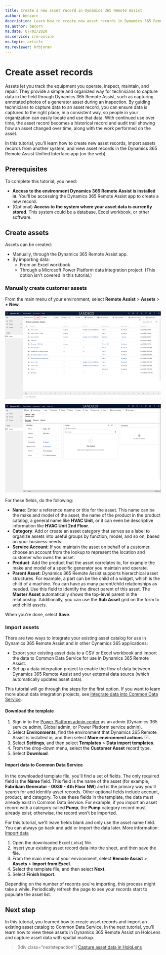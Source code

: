 ```yaml
---
title: Create a new asset record in Dynamics 365 Remote Assist
author: bencorn
description: Learn how to create new asset records in Dynamics 365 Remote Assist.
ms.author: becorn
ms.date: 07/01/2020
ms.service: crm-online
ms.topic: article
ms.reviewer: krbjoran
--- 
```


# Create asset records

Assets let you track the equipment you operate, inspect, maintain, and repair. They provide a simple and organized way for technicians to capture data in the field through Dynamics 365 Remote Assist, such as capturing annotated photos of a generator asset during an inspection. By guiding technicians to capture data to an asset record, you can ensure data is captured to the right place, in a consistent way, so people in your organization can easily locate and use that data. With continued use over time, the asset record becomes a historical record and audit trail showing how an asset changed over time, along with the work performed on the asset.

In this tutorial, you'll learn how to create new asset records, import assets records from another system, and view asset records in the Dynamics 365 Remote Assist Unified Interface<!--Should this be "model-driven app"?--> app (on the web).

## Prerequisites

To complete this tutorial, you need:

- **Access to the environment Dynamics 365 Remote Assist is installed in**. You'll be accessing the Dynamics 365 Remote Assist app to create a new record.
- (Optional) **Access to the system where your asset data is currently stored**. This system could be a database, Excel workbook<!--Via Writing Style Guide-->, or other software.

## Create assets

Assets can be created:

- Manually, through the Dynamics 365 Remote Assist app.
- By importing data:
  - From an Excel workbook.
  - Through a Microsoft Power Platform data integration project. (This option isn't covered in this tutorial.)<!--Suggested.-->

### Manually create customer assets

From the main menu of your environment, select **Remote Assist** > **Assets** > **+ New**.
<!--The alt text for the following images is too generic. Please make it descriptive.-->
![Screenshot of the Dynamics 365 Remote Assist model-driven app.](./media/06.28-asset-list-new.png)

![Screenshot of the Dynamics 365 Remote Assist model-driven app.](./media/AC_CreateAsset.png "Dynamics 365 Remote Assist app")

For these fields, do the following:

- **Name**: Enter a reference name or title for the asset. This name can be the make and model of the asset, the name of the product in the product catalog, a general name like **HVAC Unit**, or it can even be descriptive information like **HVAC Unit 2nd Floor**.
- **Category**: Add or create an asset category that serves as a label to organize assets into useful groups by function, model, and so on, based on your business needs.
- **Service Account**: If you maintain the asset on behalf of a customer, choose an account from the lookup to represent the location and customer who owns<!--Edit okay?--> the asset.
- **Product**: Add the product that the asset correlates to, for example the make and model of a specific generator you maintain and operate.
- **Parent Asset**: Dynamics 365 Remote Assist supports hierarchical asset structures. For example, a part can be the child of a widget, which is the child of a machine. You can have as many parent/child<!--Slash via Writing Style Guide.--> relationships as needed. Use this field to identify the direct parent of this asset. The **Master Asset** automatically shows the top-level parent in the relationship. Additionally, you can use the **Sub Asset** grid on the form to add child assets.

When you're done, select **Save**.

### Import assets

There are two ways to integrate your existing asset catalog for use in Dynamics 365 Remote Assist and in other Dynamics 365 applications:

- Export your existing asset data to a CSV or Excel workbook and import the data to Common Data Service for use in Dynamics 365 Remote Assist.
- Set up a data integration project to enable the flow of data between Dynamics 365 Remote Assist and your external data source (which automatically updates asset data).

This tutorial will go through the steps for the first option.<!--Numbering the options implies that there's an order to them, so I recommend not using "option 1" here. --> If you want to learn more about data integration projects, see [Integrate data into Common Data Service](https://docs.microsoft.com/power-platform/admin/data-integrator).

#### Download the template

1. Sign in to the [Power Platform admin center](https://admin.powerplatform.com) as an admin (Dynamics 365 service admin, Global admin, or Power Platform service admin).
2. Select **Environments**, find the environment that Dynamics 365 Remote Assist is installed in, and then select **More environment actions** ![More environment actions](./media/ellipsis.png "More environment actions").
3. Select **Settings**, and then select **Templates** > **Data import templates**.
4. From the drop-down menu, select the **Customer Asset** record type.
5. Select **Download**.

#### Import data to Common Data Service

In the downloaded template file, you'll find a set of fields. The only required field is the **Name** field. This field is the name of the asset (for example, **Fabrikam Generator - 0039 - 4th Floor NW**) and is the primary way you'll search for and identify asset records. Other optional fields include account, product, and category. To use these fields in the template, the data must already exist in Common Data Service. For example, if you import an asset record with a category called **Pump**, the **Pump** category record must already exist; otherwise, the record won't be imported.

For this tutorial, we'll leave fields blank and only use the asset name field. You can always go back and add or import the data later. More information: [Import data](https://docs.microsoft.com/powerapps/developer/common-data-service/import-data)

1. Open the downloaded Excel (.xlsx) file.
2. Insert your existing asset record data into the sheet, and then save the file.
3. From the main menu of your environment, select **Remote Assist** > **Assets** > **Import from Excel**.
4. Select the template file, and then select **Next**.
5. Select **Finish Import**.

Depending on the number of records you're importing, this process might take a while. Periodically refresh the page to see your records start to populate the asset list.

## Next step

In this tutorial, you learned how to create asset records and import an existing asset catalog to Common Data Service. In the next tutorial, you'll learn how to view these assets in Dynamics 365 Remote Assist on HoloLens and capture asset data with spatial markup.

> [!div class="nextstepaction"]
> [Capture asset data in HoloLens](./asset-capture-photos.md)